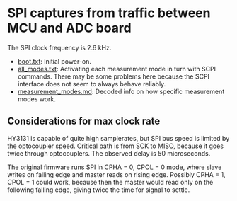 SPI captures from traffic between MCU and ADC board
===================================================

The SPI clock frequency is 2.6 kHz.

* [boot.txt](boot.txt): Initial power-on.
* [all_modes.txt](all_modes.txt): Activating each measurement mode in turn with SCPI commands. There may be some problems here because the SCPI interface does not seem to always behave reliably.
* [measurement_modes.md](measurement_modes.md): Decoded info on how specific measurement modes work.


Considerations for max clock rate
---------------------------------

HY3131 is capable of quite high samplerates, but SPI bus speed is limited by the optocoupler speed.
Critical path is from SCK to MISO, because it goes twice through optocouplers.
The observed delay is 50 microseconds.

The original firmware runs SPI in CPHA = 0, CPOL = 0 mode, where slave
writes on falling edge and master reads on rising edge.
Possibly CPHA = 1, CPOL = 1 could work, because then the master would read only
on the following falling edge, giving twice the time for signal to settle.

